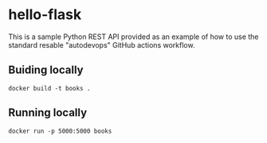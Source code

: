 # hello-flask

This is a sample Python REST API provided as an example of how to use the standard resable "autodevops" GitHub actions workflow.

## Buiding locally

```
docker build -t books .
```

## Running locally
```
docker run -p 5000:5000 books
```
